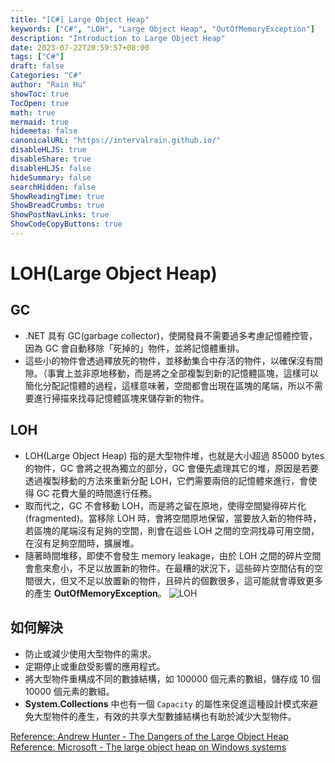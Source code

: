 ```yaml
---
title: "[C#] Large Object Heap"
keywords: ["C#", "LOH", "Large Object Heap", "OutOfMemoryException"]
description: "Introduction to Large Object Heap"
date: 2023-07-22T20:59:57+08:00
tags: ["C#"]
draft: false
Categories: "C#"
author: "Rain Hu"
showToc: true
TocOpen: true
math: true
mermaid: true
hidemeta: false
canonicalURL: "https://intervalrain.github.io/"
disableHLJS: true
disableShare: true
disableHLJS: false
hideSummary: false
searchHidden: false
ShowReadingTime: true
ShowBreadCrumbs: true
ShowPostNavLinks: true
ShowCodeCopyButtons: true
---
```


# LOH(Large Object Heap)

## GC
+ .NET 具有 GC(garbage collector)，使開發員不需要過多考慮記憶體控管，因為 GC 會自動移除「死掉的」物件，並將記憶體重排。
+ 這些小的物件會透過釋放死的物件，並移動集合中存活的物件，以確保沒有間隙。（事實上並非原地移動，而是將之全部複製到新的記憶體區塊，這樣可以簡化分配記憶體的過程，這樣意味著，空間都會出現在區塊的尾端，所以不需要進行掃描來找尋記憶體區塊來儲存新的物件。

## LOH
+ LOH(Large Object Heap) 指的是大型物件堆，也就是大小超過 85000 bytes 的物件，GC 會將之視為獨立的部分，GC 會優先處理其它的堆，原因是若要透過複製移動的方法來重新分配 LOH，它們需要兩倍的記憶體來進行，會使得 GC 花費大量的時間進行任務。
+ 取而代之，GC 不會移動 LOH，而是將之留在原地，使得空間變得碎片化(fragmented)。當移除 LOH 時，會將空間原地保留，當要放入新的物件時，若區塊的尾端沒有足夠的空間，則會在這些 LOH 之間的空洞找尋可用空間，在沒有足夠空間時，擴展堆。
+ 隨著時間堆移，即使不會發生 memory leakage，由於 LOH 之間的碎片空間會愈來愈小，不足以放置新的物件。在最糟的狀況下，這些碎片空間佔有的空間很大，但又不足以放置新的物件，且碎片的個數很多，這可能就會導致更多的產生 **OutOfMemoryException**。
![LOH](https://www.red-gate.com/simple-talk/wp-content/uploads/imported/674-image002.gif)

## 如何解決
+ 防止或減少使用大型物件的需求。
+ 定期停止或重啟受影響的應用程式。
+ 將大型物件重構成不同的數據結構，如 100000 個元素的數組，儲存成 10 個 10000 個元素的數組。
+ **System.Collections** 中也有一個 `Capacity` 的屬性來促進這種設計模式來避免大型物件的產生，有效的共享大型數據結構也有助於減少大型物件。

[Reference: Andrew Hunter - The Dangers of the Large Object Heap](https://www.red-gate.com/simple-talk/development/dotnet-development/the-dangers-of-the-large-object-heap/)  
[Reference: Microsoft - The large object heap on Windows systems](https://learn.microsoft.com/en-us/dotnet/standard/garbage-collection/large-object-heap)
